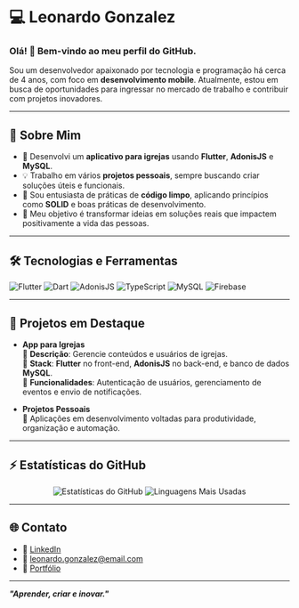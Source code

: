 # 💻 Leonardo Gonzalez

### Olá! 👋 Bem-vindo ao meu perfil do GitHub.  
Sou um desenvolvedor apaixonado por tecnologia e programação há cerca de 4 anos, com foco em **desenvolvimento mobile**. Atualmente, estou em busca de oportunidades para ingressar no mercado de trabalho e contribuir com projetos inovadores.

---

## 🚀 Sobre Mim
- 🔭 Desenvolvi um **aplicativo para igrejas** usando **Flutter**, **AdonisJS** e **MySQL**.
- 💡 Trabalho em vários **projetos pessoais**, sempre buscando criar soluções úteis e funcionais.
- 🌱 Sou entusiasta de práticas de **código limpo**, aplicando princípios como **SOLID** e boas práticas de desenvolvimento.
- 🎯 Meu objetivo é transformar ideias em soluções reais que impactem positivamente a vida das pessoas.

---

## 🛠️ Tecnologias e Ferramentas

![Flutter](https://img.shields.io/badge/Flutter-%2302569B.svg?style=for-the-badge&logo=Flutter&logoColor=white)
![Dart](https://img.shields.io/badge/Dart-%230175C2.svg?style=for-the-badge&logo=Dart&logoColor=white)
![AdonisJS](https://img.shields.io/badge/AdonisJS-%2330C084.svg?style=for-the-badge&logo=adonisjs&logoColor=white)
![TypeScript](https://img.shields.io/badge/TypeScript-%23007ACC.svg?style=for-the-badge&logo=typescript&logoColor=white)
![MySQL](https://img.shields.io/badge/MySQL-%234479A1.svg?style=for-the-badge&logo=mysql&logoColor=white)
![Firebase](https://img.shields.io/badge/Firebase-%23FFCA28.svg?style=for-the-badge&logo=firebase&logoColor=black)

---

## 🌟 Projetos em Destaque
- **App para Igrejas**  
  🔹 **Descrição**: Gerencie conteúdos e usuários de igrejas.  
  🔹 **Stack**: **Flutter** no front-end, **AdonisJS** no back-end, e banco de dados **MySQL**.  
  🔹 **Funcionalidades**: Autenticação de usuários, gerenciamento de eventos e envio de notificações.

- **Projetos Pessoais**  
  🔹 Aplicações em desenvolvimento voltadas para produtividade, organização e automação.

---

## ⚡ Estatísticas do GitHub

<p align="center">
  <img src="https://github-readme-stats.vercel.app/api?username=LeonardoGonzalez&show_icons=true&theme=radical" alt="Estatísticas do GitHub" />
  <img src="https://github-readme-stats.vercel.app/api/top-langs/?username=LeonardoGonzalez&layout=compact&theme=radical" alt="Linguagens Mais Usadas" />
</p>

---

## 🌐 Contato

- 💼 [LinkedIn](https://www.linkedin.com/in/seu-perfil)
- 📧 leonardo.gonzalez@email.com
- 🚀 [Portfólio](https://seu-portfolio.com)

---

**_"Aprender, criar e inovar."_**
